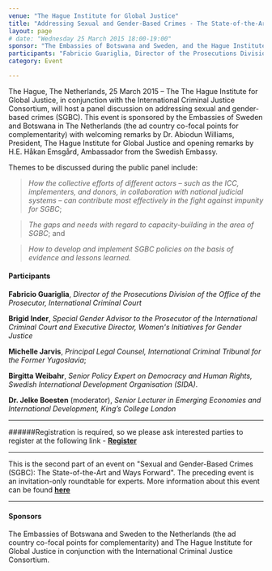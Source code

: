 ```yaml
---
venue: "The Hague Institute for Global Justice"
title: "Addressing Sexual and Gender-Based Crimes - The State-of-the-Art and Ways Forward"
layout: page
# date: "Wednesday 25 March 2015 18:00-19:00"
sponsor: "The Embassies of Botswana and Sweden, and the Hague Institute for Global Justice in conjunction with the International Criminal Justice Consortium"
participants: "Fabricio Guariglia, Director of the Prosecutions Division of the Office of the Prosecutor, International Criminal Court; Brigid Inder, Special Gender Advisor to the Prosecutor of the International Criminal Court and Executive Director, Women's Initiatives for Gender Justice; Michelle Jarvis, Principal Legal Counsel, International Criminal Tribunal for the Former Yugoslavia; and Birgitta Weibahr, Senior Policy Expert on Democracy and Human Rights, Swedish International Development Organisation (SIDA). Moderated by Dr. Jelke Boesten, Senior Lecturer in Emerging Economies and International Development, King’s College London"
category: Event

---
```


The Hague, The Netherlands, 25 March  2015 – The The Hague Institute for Global Justice, in conjunction with the International Criminal Justice Consortium, will host a panel discussion on addressing sexual and gender-based crimes (SGBC). This event is sponsored by the Embassies of Sweden and Botswana in The Netherlands (the ad country co-focal points for complementarity) with welcoming remarks by Dr. Abiodun Williams, President, The Hague Institute for Global Justice and opening remarks by H.E. Håkan Emsgård, Ambassador from the Swedish Embassy.


Themes to be discussed during the public panel include:
 
>*How the collective efforts of different actors – such as the ICC, implementers, and donors, in collaboration with national judicial systems – can contribute most effectively in the fight against impunity for SGBC*;

>*The gaps and needs with regard to capacity-building in the area of SGBC*; and

>*How to develop and implement SGBC policies on the basis of evidence and lessons learned.*

#### Participants

**Fabricio Guariglia**, *Director of the Prosecutions Division of the Office of the Prosecutor, International Criminal Court*

**Brigid Inder**, *Special Gender Advisor to the Prosecutor of the International Criminal Court and Executive Director, Women's Initiatives for Gender Justice* 

**Michelle Jarvis**, *Principal Legal Counsel, International Criminal Tribunal for the Former Yugoslavia*; 

**Birgitta Weibahr**, *Senior Policy Expert on Democracy and Human Rights, Swedish International Development Organisation (SIDA)*.

**Dr. Jelke Boesten** (moderator), *Senior Lecturer in Emerging Economies and International Development, King’s College London*

---
######Registration is required, so we please ask interested parties to register at the following link - [**Register**](http://www.eventbrite.com/e/public-panel-sexual-and-gender-based-crimes-sgbc-the-state-of-the-art-and-ways-forward-registration-15925401304)

---

This is the second part of an event on "Sexual and Gender-Based Crimes (SGBC): The State-of-the-Art and Ways Forward". The preceding event is an invitation-only roundtable for experts. More information about this event can be found [**here**](http://thehagueinstituteforglobaljustice.org/index.php?page=Events-Events-Upcoming_events-High-Level_Roundtable:_Addressing_Sexual_and_Gender-Based_Crimes&pid=123&id=243)

---


#### Sponsors

The Embassies of Botswana and Sweden to the Netherlands (the ad country co-focal points for complementarity) and The Hague Institute for Global Justice in conjunction with the International Criminal Justice Consortium. 
